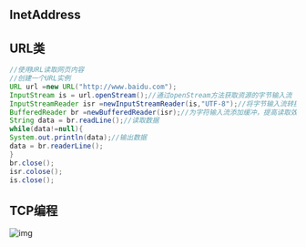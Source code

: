 ## InetAddress



## URL类

```java
//使用URL读取网页内容
//创建一个URL实例
URL url =new URL("http://www.baidu.com");
InputStream is = url.openStream();//通过openStream方法获取资源的字节输入流
InputStreamReader isr =newInputStreamReader(is,"UTF-8");//将字节输入流转换为字符输入流,如果不指定编码，中文可能会出现乱码
BufferedReader br =newBufferedReader(isr);//为字符输入流添加缓冲，提高读取效率
String data = br.readLine();//读取数据
while(data!=null){
System.out.println(data);//输出数据
data = br.readerLine();
}
br.close();
isr.colose();
is.close();
```



## TCP编程

![img](C:\Environment\Github\Typora\Java基础\网络编程\740688-20150907234728090-211300057.jpg)